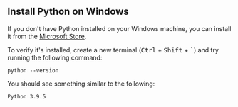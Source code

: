 ## Install Python on Windows

If you don't have Python installed on your Windows machine, you can install it from the [Microsoft Store](https://aka.ms/AAd9rms).

To verify it's installed, create a new terminal (<kbd>Ctrl</kbd> + <kbd>Shift</kbd> + <kbd>`</kbd>) and try running the following command:

```
python --version
```

You should see something similar to the following:

```
Python 3.9.5
```
